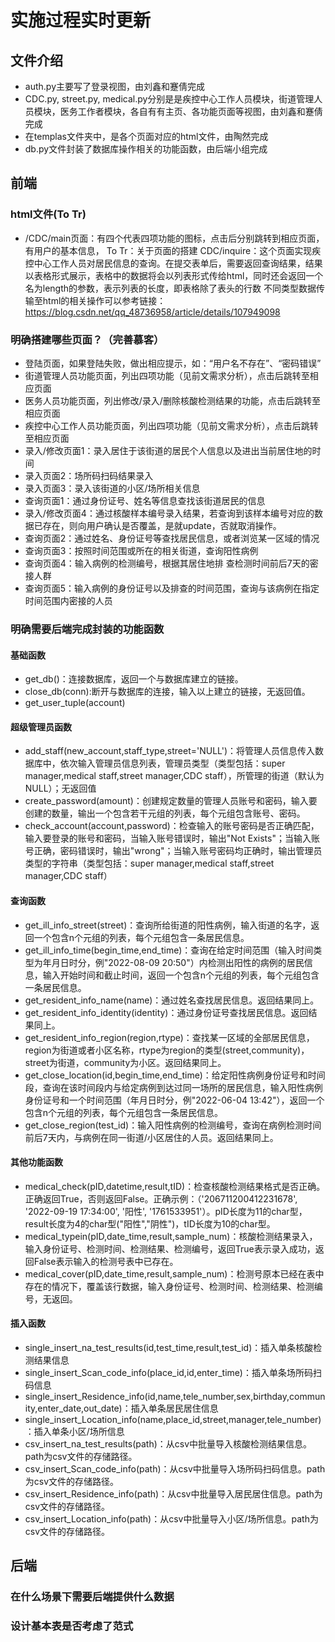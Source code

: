 # 实施过程实时更新
## 文件介绍
* auth.py主要写了登录视图，由刘鑫和蹇倩完成
* CDC.py, street.py, medical.py分别是是疾控中心工作人员模块，街道管理人员模块，医务工作者模块，各自有有主页、各功能页面等视图，由刘鑫和蹇倩完成
* 在templas文件夹中，是各个页面对应的html文件，由陶然完成
* db.py文件封装了数据库操作相关的功能函数，由后端小组完成
## 前端
### html文件(To Tr)
* /CDC/main页面：有四个代表四项功能的图标，点击后分别跳转到相应页面，有用户的基本信息，
To Tr：关于页面的搭建
CDC/inquire：这个页面实现疾控中心工作人员对居民信息的查询。在提交表单后，需要返回查询结果，结果以表格形式展示，表格中的数据将会以列表形式传给html，同时还会返回一个名为length的参数，表示列表的长度，即表格除了表头的行数
不同类型数据传输至html的相关操作可以参考链接：https://blog.csdn.net/qq_48736958/article/details/107949098

### 明确搭建哪些页面？（完善慕客）
* 登陆页面，如果登陆失败，做出相应提示，如：“用户名不存在”、“密码错误”
* 街道管理人员功能页面，列出四项功能（见前文需求分析），点击后跳转至相应页面
* 医务人员功能页面，列出修改/录入/删除核酸检测结果的功能，点击后跳转至相应页面
* 疾控中心工作人员功能页面，列出四项功能（见前文需求分析），点击后跳转至相应页面
* 录入/修改页面1：录入居住于该街道的居民个人信息以及进出当前居住地的时间
* 录入页面2：场所码扫码结果录入
* 录入页面3：录入该街道的小区/场所相关信息
* 查询页面1：通过身份证号、姓名等信息查找该街道居民的信息
* 录入/修改页面4：通过核酸样本编号录入结果，若查询到该样本编号对应的数据已存在，则向用户确认是否覆盖，是就update，否就取消操作。
* 查询页面2：通过姓名、身份证号等查找居民信息，或者浏览某一区域的情况
* 查询页面3：按照时间范围或所在的相关街道，查询阳性病例
* 查询页面4：输入病例的检测编号，根据其居住地排 查检测时间前后7天的密接人群
* 查询页面5：输入病例的身份证号以及排查的时间范围，查询与该病例在指定时间范围内密接的人员
### 明确需要后端完成封装的功能函数

#### 基础函数
* get_db()：连接数据库，返回一个与数据库建立的链接。
* close_db(conn):断开与数据库的连接，输入以上建立的链接，无返回值。
* get_user_tuple(account)

#### 超级管理员函数
* add_staff(new_account,staff_type,street='NULL')：将管理人员信息传入数据库中，依次输入管理员信息列表，管理员类型（类型包括：super manager,medical staff,street manager,CDC staff），所管理的街道（默认为NULL）；无返回值
* create_password(amount)：创建规定数量的管理人员账号和密码，输入要创建的数量，输出一个包含若干元组的列表，每个元组包含账号、密码。
* check_account(account,password)：检查输入的账号密码是否正确匹配，输入要登录的账号和密码，当输入账号错误时，输出"Not Exists"；当输入账号正确，密码错误时，输出"wrong"；当输入账号密码均正确时，输出管理员类型的字符串（类型包括：super manager,medical staff,street manager,CDC staff）

#### 查询函数
* get_ill_info_street(street)：查询所给街道的阳性病例，输入街道的名字，返回一个包含n个元组的列表，每个元组包含一条居民信息。
* get_ill_info_time(begin_time,end_time)：查询在给定时间范围（输入时间类型为年月日时分，例"2022-08-09 20:50"）内检测出阳性的病例的居民信息，输入开始时间和截止时间，返回一个包含n个元组的列表，每个元组包含一条居民信息。
* get_resident_info_name(name)：通过姓名查找居民信息。返回结果同上。
* get_resident_info_identity(identity)：通过身份证号查找居民信息。返回结果同上。
* get_resident_info_region(region,rtype)：查找某一区域的全部居民信息，region为街道或者小区名称，rtype为region的类型(street,community)，street为街道，community为小区。返回结果同上。
* get_close_location(id,begin_time,end_time)：给定阳性病例身份证号和时间段，查询在该时间段内与给定病例到达过同一场所的居民信息，输入阳性病例身份证号和一个时间范围（年月日时分，例"2022-06-04 13:42"），返回一个包含n个元组的列表，每个元组包含一条居民信息。
* get_close_region(test_id)：输入阳性病例的检测编号，查询在病例检测时间前后7天内，与病例在同一街道/小区居住的人员。返回结果同上。

#### 其他功能函数
* medical_check(pID,datetime,result,tID)：检查核酸检测结果格式是否正确。正确返回True，否则返回False。正确示例：（'206711200412231678', '2022-09-19 17:34:00', '阳性', '1761533951'）。pID长度为11的char型，result长度为4的char型("阳性","阴性")，tID长度为10的char型。
* medical_typein(pID,date_time,result,sample_num)：核酸检测结果录入，输入身份证号、检测时间、检测结果、检测编号，返回True表示录入成功，返回False表示输入的检测号表中已存在。
* medical_cover(pID,date_time,result,sample_num)：检测号原本已经在表中存在的情况下，覆盖该行数据，输入身份证号、检测时间、检测结果、检测编号，无返回。

#### 插入函数
* single_insert_na_test_results(id,test_time,result,test_id)：插入单条核酸检测结果信息
* single_insert_Scan_code_info(place_id,id,enter_time)：插入单条场所码扫码信息
* single_insert_Residence_info(id,name,tele_number,sex,birthday,community,enter_date,out_date)：插入单条居民居住信息
* single_insert_Location_info(name,place_id,street,manager,tele_number)：插入单条小区/场所信息
* csv_insert_na_test_results(path)：从csv中批量导入核酸检测结果信息。path为csv文件的存储路径。
* csv_insert_Scan_code_info(path)：从csv中批量导入场所码扫码信息。path为csv文件的存储路径。
* csv_insert_Residence_info(path)：从csv中批量导入居民居住信息。path为csv文件的存储路径。
* csv_insert_Location_info(path)：从csv中批量导入小区/场所信息。path为csv文件的存储路径。


## 后端
### 在什么场景下需要后端提供什么数据
### 设计基本表是否考虑了范式

